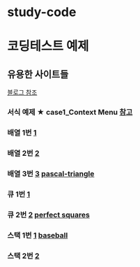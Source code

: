 # study-code
# 코딩테스트 예제
## 유용한 사이트들
<a href='https://blog.naver.com/ggamjige8888/221775348063'>블로그 참조</a>
### 서식 예제 ★ case1_Context Menu <a href='#'>참고</a>
### 배열 1번 <a href='https://leetcode.com/problems/jump-game-ii/'>1</a>
### 배열 2번 <a href='https://leetcode.com/problems/trapping-rain-water/'>2</a>
### 배열 3번 <a href="https://leetcode.com/problems/pascals-triangle/description/">3</a> <a href='https://github.com/hyo814/study-code/blob/main/coding/pascal-triangle.md'>pascal-triangle</a>
### 큐 1번 <a href='https://leetcode.com/problems/open-the-lock/'>1</a>
### 큐 2번 <a href='https://leetcode.com/problems/perfect-squares/'>2</a> <a href='https://github.com/hyo814/study-code/blob/main/coding/PerfectSquares.md'>perfect squares</a>
### 스택 1번 <a href='https://leetcode.com/problems/baseball-game/description/'>1</a> <a href='https://github.com/hyo814/study-code/blob/main/coding/BaseBall.md'>baseball</a>
### 스택 2번 <a href='https://leetcode.com/problems/decode-string/'>2</a>
